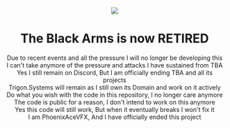 <div align='center'>
<img src="screenshots/tba.png" />  

# The Black Arms is now RETIRED  
Due to recent events and all the pressure I will no longer be developing this  
I can't take anymore of the pressure and attacks I have sustained from TBA  
Yes I still remain on Discord, But I am officially ending TBA and all its projects  
Trigon.Systems will remain as I still own its Domain and work on it actively  
Do what you wish with the code in this repository, I no longer care anymore  
The code is public for a reason, I don't intend to work on this anymore  
Yes this code will still work, But when it eventually breaks I won't fix it  
I am PhoenixAceVFX, And I have officially ended this project  
</div>

